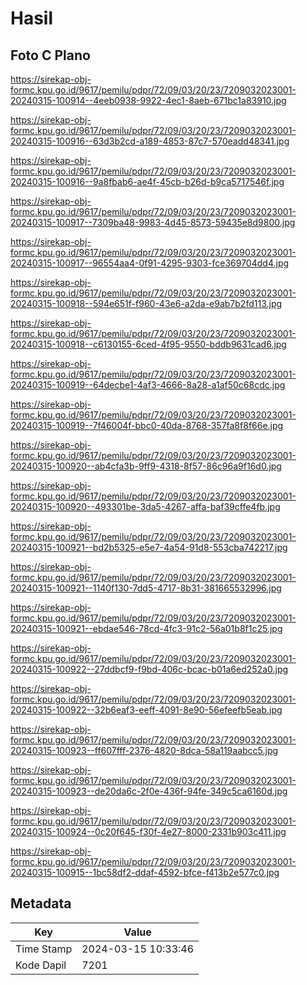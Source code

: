 # Hasil

## Foto C Plano

https://sirekap-obj-formc.kpu.go.id/9617/pemilu/pdpr/72/09/03/20/23/7209032023001-20240315-100914--4eeb0938-9922-4ec1-8aeb-671bc1a83910.jpg

https://sirekap-obj-formc.kpu.go.id/9617/pemilu/pdpr/72/09/03/20/23/7209032023001-20240315-100916--63d3b2cd-a189-4853-87c7-570eadd48341.jpg

https://sirekap-obj-formc.kpu.go.id/9617/pemilu/pdpr/72/09/03/20/23/7209032023001-20240315-100916--9a8fbab6-ae4f-45cb-b26d-b9ca5717546f.jpg

https://sirekap-obj-formc.kpu.go.id/9617/pemilu/pdpr/72/09/03/20/23/7209032023001-20240315-100917--7309ba48-9983-4d45-8573-59435e8d9800.jpg

https://sirekap-obj-formc.kpu.go.id/9617/pemilu/pdpr/72/09/03/20/23/7209032023001-20240315-100917--96554aa4-0f91-4295-9303-fce369704dd4.jpg

https://sirekap-obj-formc.kpu.go.id/9617/pemilu/pdpr/72/09/03/20/23/7209032023001-20240315-100918--594e651f-f960-43e6-a2da-e9ab7b2fd113.jpg

https://sirekap-obj-formc.kpu.go.id/9617/pemilu/pdpr/72/09/03/20/23/7209032023001-20240315-100918--c6130155-6ced-4f95-9550-bddb9631cad6.jpg

https://sirekap-obj-formc.kpu.go.id/9617/pemilu/pdpr/72/09/03/20/23/7209032023001-20240315-100919--64decbe1-4af3-4666-8a28-a1af50c68cdc.jpg

https://sirekap-obj-formc.kpu.go.id/9617/pemilu/pdpr/72/09/03/20/23/7209032023001-20240315-100919--7f46004f-bbc0-40da-8768-357fa8f8f66e.jpg

https://sirekap-obj-formc.kpu.go.id/9617/pemilu/pdpr/72/09/03/20/23/7209032023001-20240315-100920--ab4cfa3b-9ff9-4318-8f57-86c96a9f16d0.jpg

https://sirekap-obj-formc.kpu.go.id/9617/pemilu/pdpr/72/09/03/20/23/7209032023001-20240315-100920--493301be-3da5-4267-affa-baf39cffe4fb.jpg

https://sirekap-obj-formc.kpu.go.id/9617/pemilu/pdpr/72/09/03/20/23/7209032023001-20240315-100921--bd2b5325-e5e7-4a54-91d8-553cba742217.jpg

https://sirekap-obj-formc.kpu.go.id/9617/pemilu/pdpr/72/09/03/20/23/7209032023001-20240315-100921--1140f130-7dd5-4717-8b31-381665532996.jpg

https://sirekap-obj-formc.kpu.go.id/9617/pemilu/pdpr/72/09/03/20/23/7209032023001-20240315-100921--ebdae546-78cd-4fc3-91c2-56a01b8f1c25.jpg

https://sirekap-obj-formc.kpu.go.id/9617/pemilu/pdpr/72/09/03/20/23/7209032023001-20240315-100922--27ddbcf9-f9bd-406c-bcac-b01a6ed252a0.jpg

https://sirekap-obj-formc.kpu.go.id/9617/pemilu/pdpr/72/09/03/20/23/7209032023001-20240315-100922--32b6eaf3-eeff-4091-8e90-56efeefb5eab.jpg

https://sirekap-obj-formc.kpu.go.id/9617/pemilu/pdpr/72/09/03/20/23/7209032023001-20240315-100923--ff607fff-2376-4820-8dca-58a119aabcc5.jpg

https://sirekap-obj-formc.kpu.go.id/9617/pemilu/pdpr/72/09/03/20/23/7209032023001-20240315-100923--de20da6c-2f0e-436f-94fe-349c5ca6160d.jpg

https://sirekap-obj-formc.kpu.go.id/9617/pemilu/pdpr/72/09/03/20/23/7209032023001-20240315-100924--0c20f645-f30f-4e27-8000-2331b903c411.jpg

https://sirekap-obj-formc.kpu.go.id/9617/pemilu/pdpr/72/09/03/20/23/7209032023001-20240315-100915--1bc58df2-ddaf-4592-bfce-f413b2e577c0.jpg


## Metadata

| Key        | Value               |
| ---------- | ------------------- |
| Time Stamp | 2024-03-15 10:33:46 |
| Kode Dapil | 7201                |



